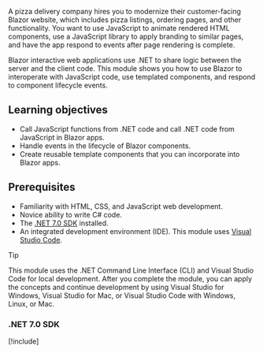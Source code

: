 A pizza delivery company hires you to modernize their customer-facing Blazor website, which includes pizza listings, ordering pages, and other functionality. You want to use JavaScript to animate rendered HTML components, use a JavaScript library to apply branding to similar pages, and have the app respond to events after page rendering is complete.

Blazor interactive web applications use .NET to share logic between the server and the client code. This module shows you how to use Blazor to interoperate with JavaScript code, use templated components, and respond to component lifecycle events.

## Learning objectives

- Call JavaScript functions from .NET code and call .NET code from JavaScript in Blazor apps.
- Handle events in the lifecycle of Blazor components.
- Create reusable template components that you can incorporate into Blazor apps.

## Prerequisites

- Familiarity with HTML, CSS, and JavaScript web development.
- Novice ability to write C# code.
- The [.NET 7.0 SDK](https://dotnet.microsoft.com/download/dotnet/7.0) installed.
- An integrated development environment (IDE). This module uses [Visual Studio Code](https://code.visualstudio.com).

> [!TIP]
> This module uses the .NET Command Line Interface (CLI) and Visual Studio Code for local development. After you complete the module, you can apply the concepts and continue development by using Visual Studio for Windows, Visual Studio for Mac, or Visual Studio Code with Windows, Linux, or Mac.

### .NET 7.0 SDK

[!include[](../../../includes/dotnet7-sdk-version.md)]
